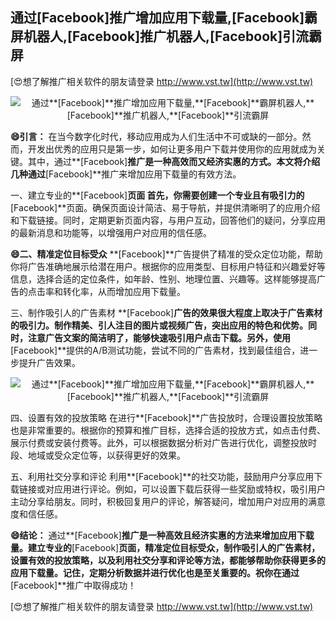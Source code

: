## **通过**[Facebook]**推广增加应用下载量,**[Facebook]**霸屏机器人,**[Facebook]**推广机器人,**[Facebook]**引流霸屏**

[😍想了解推广相关软件的朋友请登录 http://www.vst.tw](http://www.vst.tw)

 <center><img src="https://vst.tw/MP4/tuiguang/png/8.png" alt="通过**[Facebook]**推广增加应用下载量,**[Facebook]**霸屏机器人,**[Facebook]**推广机器人,**[Facebook]**引流霸屏"></center>

**😄引言：**
在当今数字化时代，移动应用成为人们生活中不可或缺的一部分。然而，开发出优秀的应用只是第一步，如何让更多用户下载并使用你的应用就成为关键。其中，通过**[Facebook]**推广是一种高效而又经济实惠的方式。本文将介绍几种通过**[Facebook]**推广来增加应用下载量的有效方法。

一、建立专业的**[Facebook]**页面
首先，你需要创建一个专业且有吸引力的**[Facebook]**页面。确保页面设计简洁、易于导航，并提供清晰明了的应用介绍和下载链接。同时，定期更新页面内容，与用户互动，回答他们的疑问，分享应用的最新消息和功能等，以增强用户对应用的信任感。

**😄二、精准定位目标受众**
**[Facebook]**广告提供了精准的受众定位功能，帮助你将广告准确地展示给潜在用户。根据你的应用类型、目标用户特征和兴趣爱好等信息，选择合适的定位条件，如年龄、性别、地理位置、兴趣等。这样能够提高广告的点击率和转化率，从而增加应用下载量。

三、制作吸引人的广告素材
**[Facebook]**广告的效果很大程度上取决于广告素材的吸引力。制作精美、引人注目的图片或视频广告，突出应用的特色和优势。同时，注意广告文案的简洁明了，能够快速吸引用户点击下载。另外，使用**[Facebook]**提供的A/B测试功能，尝试不同的广告素材，找到最佳组合，进一步提升广告效果。

 <center><img src="https://vst.tw/MP4/tuiguang/png/0.png" alt="通过**[Facebook]**推广增加应用下载量,**[Facebook]**霸屏机器人,**[Facebook]**推广机器人,**[Facebook]**引流霸屏"></center>

四、设置有效的投放策略
在进行**[Facebook]**广告投放时，合理设置投放策略也是非常重要的。根据你的预算和推广目标，选择合适的投放方式，如点击付费、展示付费或安装付费等。此外，可以根据数据分析对广告进行优化，调整投放时段、地域或受众定位等，以获得更好的效果。

五、利用社交分享和评论
利用**[Facebook]**的社交功能，鼓励用户分享应用下载链接或对应用进行评论。例如，可以设置下载后获得一些奖励或特权，吸引用户主动分享给朋友。同时，积极回复用户的评论，解答疑问，增加用户对应用的满意度和信任感。

**😄结论：**
通过**[Facebook]**推广是一种高效且经济实惠的方法来增加应用下载量。建立专业的**[Facebook]**页面，精准定位目标受众，制作吸引人的广告素材，设置有效的投放策略，以及利用社交分享和评论等方法，都能够帮助你获得更多的应用下载量。记住，定期分析数据并进行优化也是至关重要的。祝你在通过**[Facebook]**推广中取得成功！

[😍想了解推广相关软件的朋友请登录 http://www.vst.tw](http://www.vst.tw)




